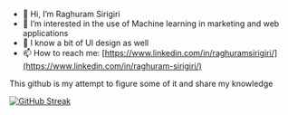 - 👋 Hi, I’m Raghuram Sirigiri
- 👀 I’m interested in the use of Machine learning in marketing and web applications
- 🌱 I know a bit of UI design as well 
- 📫 How to reach me: [https://www.linkedin.com/in/raghuramsirigiri/](https://www.linkedin.com/in/raghuram-sirigiri/)

<!---
raghuramsirigiri/raghuramsirigiri is a ✨ special ✨ repository because its `README.md` (this file) appears on your GitHub profile.
You can click the Preview link to take a look at your changes.
--->
This github is my attempt to figure some of it and share my knowledge
<!-- 
[![ReadMe Card](https://github.com/raghuramsirigiri/TOTP-HOTP-app)](https://github.com/raghuramsirigiri/TOTP-HOTP-app)
[![ReadMe Card](https://github.com/raghuramsirigiri/webuathn)](https://github.com/raghuramsirigiri/webuathn)

](https://github.com/raghuramsirigiri/raghuramsirigiri/blob/main/README.md)
 -->
[![GitHub Streak](https://github-readme-streak-stats.herokuapp.com?user=raghuramsirigiri)](https://git.io/streak-stats)
